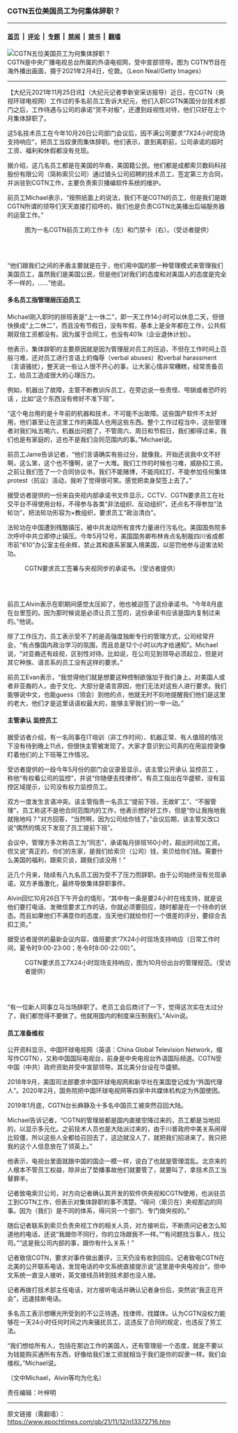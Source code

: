 ### CGTN五位美国员工为何集体辞职？

---

#### [首页](../../../..?n13372716) &nbsp;|&nbsp; [评论](../../../../../epoch-comment?n13372716) &nbsp;|&nbsp; [专题](../../../../../epoch-special?n13372716) &nbsp;|&nbsp; [禁闻](../../../../../epoch-news?n13372716) &nbsp;|&nbsp; [禁书](../../../../../books?n13372716) &nbsp;|&nbsp; [翻墙](https://github.com/gfw-breaker/nogfw/blob/master/README.md?n13372716)


<div><img alt="CGTN五位美国员工为何集体辞职？" class="attachment-djy_600_400 size-djy_600_400 wp-post-image" src="https://i.epochtimes.com/assets/uploads/2021/03/GettyImages-1300308250-600x400.jpg"/>
<div class="caption">
 CGTN是中央广播电视总台所属的外语电视网，受中宣部领导。图为 CGTN节目在海外播出画面，摄于2021年2月4日，伦敦。（Leon Neal/Getty Images）
</div></div><hr/><div class="post_content" id="artbody" itemprop="articleBody">
 <!-- article content begin -->
 <p>
  【大纪元2021年11月25日讯】（大纪元记者李新安采访报导）近日，在CGTN（央视环球电视网）工作过的多名前员工告诉大纪元，他们入职CGTN美国分台技术部门之后，工作待遇与公司的承诺“货不对板”，还遭到歧视性对待，他们只好在上个月集体辞职了。
 </p>
 <p>
  这5名技术员工在今年10月26日公司部门会议后，因不满公司要求“7X24小时现场支持响应”，把员工当奴隶而集体辞职。他们表示，直到离职前，公司承诺的超时工资、福利和休假都没有兑现。
 </p>
 <p>
  据介绍，这几名员工都是在美国的华裔，美国籍公民。他们都是成都索贝数码科技股份有限公司（简称索贝公司）通过猎头公司招聘的技术员工，签定第三方合同，并派驻到CGTN工作，主要负责索贝播编软件系统的维护。
 </p>
 <p>
  前员工Michael表示，“按照纸面上的说法，我们不是CGTN的员工，但是我们是跟CGTN所谓的领导们天天直接打招呼的，我们也是负责CGTN北美播出后端服务器的运营工作。”
 </p>
 <figure aria-describedby="caption-attachment-13382713" class="wp-caption aligncenter" id="attachment_13382713" style="width: 473px">
  <ok href="https://i.epochtimes.com/assets/uploads/2021/11/id13382713-cgtn2FotoJet-1.png" target="_blank">
   <img alt="" class="wp-image-13382713" src="https://i.epochtimes.com/assets/uploads/2021/11/id13382713-cgtn2FotoJet-1-600x400.png"/>
  </ok>
  <br/><figcaption class="wp-caption-text" id="caption-attachment-13382713">
   图为一名CGTN前员工的工作卡（左）和门禁卡（右）。（受访者提供）
  </figcaption><br/>
 </figure><br/>
 <p>
  “他们跟我们之间的矛盾主要就是在于，他们用中国的那一种管理模式来管理我们美国员工，虽然我们是美国公民，但是他们对我们的态度和对美国人的态度是完全不一样的，……”他说。
 </p>
 <h4>
  多名员工指管理层压迫员工
 </h4>
 <p>
  Michael刚入职时的排班表是“上一休二”，即一天工作14小时可以休息二天，但很快换成“上二休二”，而且没有节假日，没有年假，基本上是全年都在工作，公共假期双倍工资都没有。因为属于合同工，也没有401k（企业退休计划）。
 </p>
 <p>
  他表示，集体辞职的主要原因就是因为管理层对员工的压迫，不但在工作时间上百般刁难，还对员工进行言语上的侮辱（verbal abuses）和verbal harassment（言语骚扰），整天说一些让人很不开心的事，让大家心情非常糟糕，经常责备员工，给员工造成很大的心理压力。
 </p>
 <p>
  例如，机器出了故障，主管不断教训斥员工，在旁边说一些责怪、甩锅或者恐吓的话 ，比如“这个东西没有修好不准下班”。
 </p>
 <p>
  “这个电台用的是十年前的机器和技术，不可能不出故障。这些国产软件不太好用，他们甚至让在这里工作的美国人也用这些东西。整个工作过程当中，这些管理者对我们吆五喝六，机器出问题了，不管周六、周日和节假日，我们都得过来，我们也是有家庭的，这也不是我们合同范围内的事。”Michael说。
 </p>
 <p>
  前员工Jame告诉记者，“他们言语确实有些过分，就像我，开始还说我中文不好啊，这么笨，这个也不懂啊，说了一大堆。我们工作的时候也刁难，威胁扣工资。之前让我们签了一个合同协议书，我们不能赌博，不能闯红灯，不能参加任何集体protest（抗议）活动，我听了觉得很可笑。感觉把卖身契签上去了。”
 </p>
 <p>
  据受访者提供的一份来自央视内部承诺书文件显示，CCTV、CGTN要求员工在社交平台不得使用台标，不得参与各类“非法组织、反动组织”，还点名不得参加“法轮功”，把法轮功形容为×教组织，要求员工“政治清白”。
 </p>
 <p>
  法轮功在中国遭到残酷镇压，被中共发动所有宣传力量进行污名化。美国国务院多次呼吁中共立即停止镇压。今年5月12号，美国国务卿布林肯点名制裁四川省成都市前“610”办公室主任余辉，禁止其和直系家属入境美国，以惩罚他参与迫害法轮功。
 </p>
 <figure aria-describedby="caption-attachment-13382424" class="wp-caption aligncenter" id="attachment_13382424" style="width: 451px">
  <ok href="https://i.epochtimes.com/assets/uploads/2021/11/id13382424-ttl7dayv3S_photo_2021-11-10_14.00.20.jpeg" target="_blank">
   <img alt="" class="wp-image-13382424" src="https://i.epochtimes.com/assets/uploads/2021/11/id13382424-ttl7dayv3S_photo_2021-11-10_14.00.20-600x800.jpeg"/>
  </ok>
  <br/><figcaption class="wp-caption-text" id="caption-attachment-13382424">
   CGTN要求员工签署与央视同步的承诺书。（受访者提供）
  </figcaption><br/>
 </figure><br/>
 <p>
  前员工Alvin表示在职期间感觉太压抑了，他也被迫签了这份承诺书。“今年8月底在台里签的。因为那时候说是必须让员工签的，这份承诺书应该是国内复制过来的。”他说。
 </p>
 <p>
  除了工作压力，员工表示受不了的是高强度独断专行的管理方式，公司经常开会，“有点像国内政治学习的氛围，而且总是12个小时以内才给通知”。Michael说，“对亚裔还有歧视，区别性对待。比如说，在公司见到领导必须起立，但是对其它种族、语言系的员工没有这样的要求。”
 </p>
 <p>
  前员工Evan表示，“我觉得他们就是想要这种控制欲强加于我们身上。对美国人或者非亚裔的人，由于文化、大部分是语言原因，他们无法对这些人进行要求。我们能够说中文，也能guess（领会）到他的点，他就无时不刻地提醒我们他们是这里的老大，他们才是这里话语权最大的，能够主宰我们的一举一动。”
 </p>
 <h4>
  主管承认
  <ok href="https://www.epochtimes.com/gb/tag/%E7%9B%91%E6%8E%A7%E5%91%98%E5%B7%A5.html">
   监控员工
  </ok>
 </h4>
 <p>
  据受访者介绍，有一名同事在IT培训（非工作时间）、机器正常、有人值班的情况下没有待到晚上11点，但很快主管被发现了。大家才意识到公司真的在用监控录像盯着他们的上下班等工作情况。
 </p>
 <p>
  受访者提供的一段今年5月份的部门会议录音显示，该主管公开承认
  <ok href="https://www.epochtimes.com/gb/tag/%E7%9B%91%E6%8E%A7%E5%91%98%E5%B7%A5.html">
   监控员工
  </ok>
  ，称他“有权看公司的监控”，并说“你随便去找律师”。有员工指出在华盛顿，没有监控区域提示，公司没有权力监控员工。
 </p>
 <p>
  双方一度发生言语冲突。该主管指责一名员工“提前下班，无故旷工”、“不服管理”，员工称这不是他合同范围内的工作，他表示想好好工作，但是“你让我拖地我就拖地吗？”对方回答，“当然啊，因为公司给你钱了。”会议后期，该主管又改口说“偶然的情况下发现了员工提前下班”。
 </p>
 <p>
  会议中，管理方多次称员工为“同志”，承诺每月排班160小时，超出时间加工资。但又说“真正的，你们的东家，是我们给索贝（公司）钱，索贝给你们钱。需要什么美国的福利，跟索贝谈，跟我们谈没用！”
 </p>
 <p>
  近几个月来，陆续有八九名员工因为受不了压力而辞职。由于公司始终没有兑现承诺，双方矛盾激化，最终导致集体辞职事件。
 </p>
 <p>
  Alvin回忆10月26日下午开会的情形，“其中有一条是要24小时在线支持，就是说他们要打电话、发微信要求工作的话，你就必须要回应，随时都是在一个待命的状态。而且如果他们不满意你的态度，当天他们就给你打一个很差的评分，要综合去扣工资。”
 </p>
 <p>
  据受访者提供的最新会议内容，值班要求“7X24小时现场支持响应（日常工作时间，夏令时9:00-23:00；冬令时8:00-22:00）”。
 </p>
 <figure aria-describedby="caption-attachment-13373815" class="wp-caption aligncenter" id="attachment_13373815" style="width: 486px">
  <ok href="https://i.epochtimes.com/assets/uploads/2021/11/id13373815-3febebac3381792b5cb89678a7799496.png" target="_blank">
   <img alt="" class="wp-image-13373815" src="https://i.epochtimes.com/assets/uploads/2021/11/id13373815-3febebac3381792b5cb89678a7799496-600x776.png"/>
  </ok>
  <br/><figcaption class="wp-caption-text" id="caption-attachment-13373815">
   CGTN要求员工7X24小时现场支持响应，图为10月份出台的管理规范。（受访者提供）
  </figcaption><br/>
 </figure><br/>
 <p>
  “有一位新人同事立马当场辞职了。老员工会后商讨了一下，觉得这次实在太过分了，我们都觉得不要做了。他就用国内的制度来压制我们。”Alvin说。
 </p>
 <h4>
  员工准备维权
 </h4>
 <p>
  公开资料显示，中国环球电视网（英语：China Global Television Network，缩写作CGTN），又称中国国际电视台，前身是中央电视台外语国际频道。CGTN受中国（中共）政府资助并受中宣部领导。其北美分台设在华盛顿。
 </p>
 <p>
  2018年9月，美国司法部要求中国环球电视网和新华社在美国登记成为“外国代理人”。2020年2月，国务院把中国环球电视网等四家中共媒体机构定为外国使团。
 </p>
 <p>
  2019年1月底，CGTN台长麻静及十多名中国员工被突然召回大陆。
 </p>
 <p>
  Michael告诉记者，“CGTN的管理层都是国内直接空降过来的，员工都是当地招的，以显示多元化。之前技术人员也是大陆派过来的，由于川普政府中美关系闹得比较僵，所以这些人全都给召回去了，这边就没人了，就把我们招进来了。我只把我的这个人信息放在了领英上。”
 </p>
 <p>
  他表示，电视台里面就跟中国的国企一模一样，说白了也就是管理混乱。北京来的人根本不管员工权益，除非出了垫播事故他们就要管了，就要叫了，拿技术员工当替罪羊。
 </p>
 <p>
  记者致电索贝公司，对方向记者确认其开发的软件供央视和CGTN使用，也派驻员工到CGTN工作，但表示对集体辞职的事不清楚。“得问（索贝在）央视那边的同事。因为（我们）是不同的体系，得问另一个部门、专门做央视的。”
 </p>
 <p>
  随后记者联系到索贝负责央视工作的相关人员，对方接听后，不断质问记者怎么知道他的电话，还说“我跟你不同行，你的立场跟我不一样。”“有问题找当事人，找公司。”“这是我公司内部的事，跟你有什么关系！”
 </p>
 <p>
  记者致信CGTN，要求对事件做出置评，三天仍没有收到回应。记者致电CGTN在北美的公开联系电话，发现电话的中文系统直接提示说“这里是中央电视台”。但中文系统一直没人接听，英文接线员转到技术部也没人接。
 </p>
 <p>
  记者再拨打技术部主任电话，对方接听电话并确认记者身份后，突然说“我正在开会”，迅速挂断电话。
 </p>
 <p>
  多名员工表示想曝光所受到的不公正待遇，找律师，找媒体。认为CGTN没权力能够在一天24小时任何时间之内来骚扰员工，这违反了合同的规定，也违反了劳工法。
 </p>
 <p>
  “我们想给所有人，包括在那边工作的美国人，还有管理层一个态度，就是不要以为钱能购买通所有东西，好像给我们发工资就相当于我们是你的奴隶一样。我们会维权。”Michael说。
 </p>
 <p>
  （文中Michael，Alvin等均为化名）
 </p>
 <p>
  责任编辑：叶梓明
 </p>
 <!-- article content end -->
 <div id="below_article_ad">
 </div>
</div>


---

原文链接（需翻墙）：https://www.epochtimes.com/gb/21/11/12/n13372716.htm